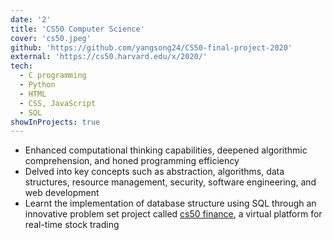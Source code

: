 ```yaml
---
date: '2'
title: 'CS50 Computer Science'
cover: 'cs50.jpeg'
github: 'https://github.com/yangsong24/CS50-final-project-2020'
external: 'https://cs50.harvard.edu/x/2020/'
tech:
  - C programming
  - Python
  - HTML
  - CSS, JavaScript
  - SQL
showInProjects: true
---
```



- Enhanced computational thinking capabilities, deepened algorithmic comprehension, and honed programming efficiency
- Delved into key concepts such as abstraction, algorithms, data structures, resource management, security, software engineering, and web development
- Learnt the implementation of database structure using SQL through an innovative problem set project called [cs50 finance](https://github.com/yangsong24/CS50-Finance-stock-portfolio-2020), a virtual platform for real-time stock trading

